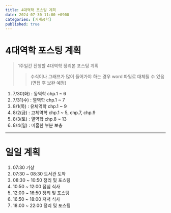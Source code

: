 ```yaml
---
title: 4대역학 포스팅 계획
date: 2024-07-30 11:00 +0900
categories: [기계공학]
published: true
---
```


# 4대역학 포스팅 계획

> 1주일간 진행할 4대역학 정리본 포스팅 계획
>> 수식이나 그래프가 많이 들어가야 하는 경우 word 파일로 대체될 수 있음(면접 후 보완 예정)

1. 7/30(화) : 동역학 chp.1 ~ 6
2. 7/31(수) : 열역학 chp.1 ~ 7
3. 8/1(목) : 유체역학 chp.1 ~ 9
4. 8/2(금) : 고체역학 chp.1 ~ 5, chp.7, chp.9
5. 8/3(토) : 열역학 chp.8 ~ 13
6. 8/4(일) : 미흡한 부분 보충

***


# 일일 계획
1. 07:30 기상
2. 07:30 ~ 08:30 도서관 도착
3. 08:30 ~ 10:50 정리 및 포스팅
4. 10:50 ~ 12:00 점심 식사
5. 12:00 ~ 16:50 정리 및 포스팅
6. 16:50 ~ 18:00 저녁 식사
7. 18:00 ~ 22:00 정리 및 포스팅